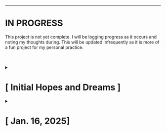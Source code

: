 ---

# IN PROGRESS

This project is not yet complete. I will be logging progress as it occurs and noting my thoughts during. This will be updated infrequently as it is more of a fun project for my personal practice.

<br>
<br>
<details>
  <summary><h1>[ Initial Hopes and Dreams ]</h1></summary>

### One-Time-Pad-Python-Practice

- This is my attempt to code a one-time pad encryption and kind of a self journal to reflect on.

- I am trying to refine skills in python and actually learn the workflow with GitHub and I am very new to this. I understand the concept of not reinventing the wheel for encryption, but I enjoy the practice and learning about how encryption works.

- My idea was to make two seperate codes one for encryption then decryption, then interweave the automation components to make these a runable script in bash. These are my goals for now, but I will adjust as I learn more.

- Branch conflicts are scary

</details>

<details>
  <summary><h1>[ Jan. 16, 2025]</h1></summary>

- Using ChatGPT to output a OTP and look at my code helped me learn a bit and find ways to optimize or better write my own code. So I will be restarting. I still need to look at other examplesof the one time pad code made in python to verify ChatGPT's version.

- I just now learned that python has a XOR operator built in with ^ and that OTP is more commonly assocaited with One Time Password.

- ChatGPT also pointed out that my earlier code used 7-bit encoding instead of what is supposed to be 8 for the full ASCII characters. ChatGPT also suggested that the cyphertext should be hex, I don't know how the encryption process is effected by the output being hex vs ASCII but I will look into that as I start the next attempt.

</details>
